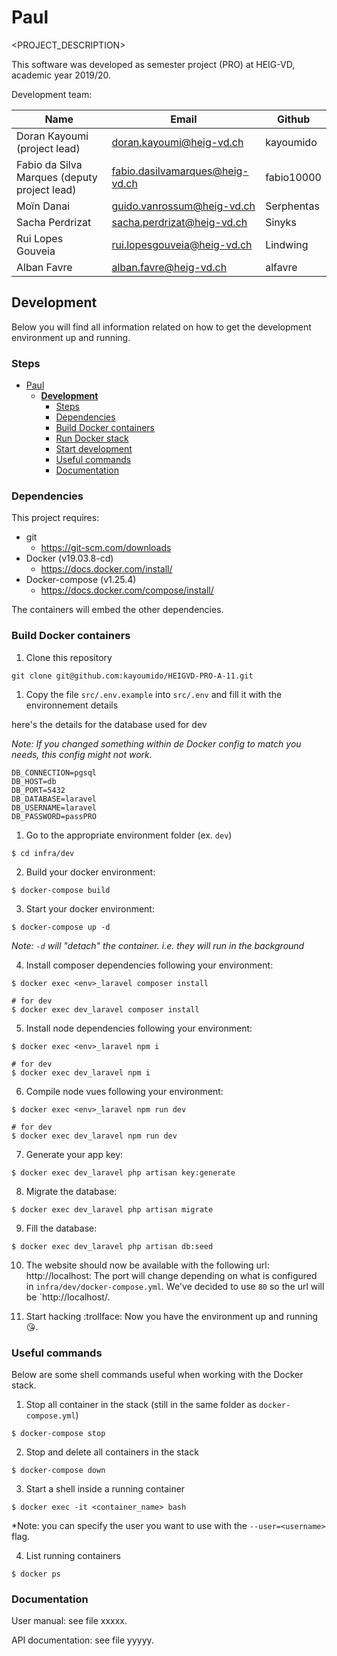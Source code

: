 # Paul

<PROJECT_DESCRIPTION>

This software was developed as semester project (PRO) at HEIG-VD,
academic year 2019/20.

Development team:

| Name                                         | Email                           | Github     |
|----------------------------------------------|---------------------------------|------------|
| Doran Kayoumi (project lead)                 | doran.kayoumi@heig-vd.ch        | kayoumido  |
| Fabio da Silva Marques (deputy project lead) | fabio.dasilvamarques@heig-vd.ch | fabio10000 |
| Moïn Danai                                   | guido.vanrossum@heig-vd.ch      | Serphentas |
| Sacha Perdrizat                              | sacha.perdrizat@heig-vd.ch      | Sinyks     |
| Rui Lopes Gouveia                            | rui.lopesgouveia@heig-vd.ch     | Lindwing   |
| Alban Favre                                  | alban.favre@heig-vd.ch          | alfavre    |

## **Development**

Below you will find all information related on how to get the development environment up and running.

### Steps

- [Paul](#paul)
  - [**Development**](#development)
    - [Steps](#steps)
    - [Dependencies](#dependencies)
    - [Build Docker containers](#build-docker-containers)
    - [Run Docker stack](#run-docker-stack)
    - [Start development](#start-development)
    - [Useful commands](#useful-commands)
    - [Documentation](#documentation)


### Dependencies

This project requires:

- git
  - https://git-scm.com/downloads
- Docker (v19.03.8-cd)
  - https://docs.docker.com/install/
- Docker-compose (v1.25.4)
  - https://docs.docker.com/compose/install/

The containers will embed the other dependencies.

### Build Docker containers

1. Clone this repository
```
git clone git@github.com:kayoumido/HEIGVD-PRO-A-11.git
```

1. Copy the file `src/.env.example` into `src/.env` and fill it with the environnement details

here's the details for the database used for dev

*Note: If you changed something within de Docker config to match you needs, this config might not work.*

```
DB_CONNECTION=pgsql
DB_HOST=db
DB_PORT=5432
DB_DATABASE=laravel
DB_USERNAME=laravel
DB_PASSWORD=passPRO
```

1. Go to the appropriate environment folder (ex. ``dev``)

```
$ cd infra/dev
```

2. Build your docker environment:
```shell
$ docker-compose build
```

3. Start your docker environment:
```shell
$ docker-compose up -d
```
*Note: `-d` will "detach" the container. i.e. they will run in the background*

4. Install composer dependencies following your environment:

```shell
$ docker exec <env>_laravel composer install

# for dev
$ docker exec dev_laravel composer install
```

5. Install node dependencies following your environment:
```shell
$ docker exec <env>_laravel npm i

# for dev
$ docker exec dev_laravel npm i
```

6. Compile node vues following your environment:
```shell
$ docker exec <env>_laravel npm run dev

# for dev
$ docker exec dev_laravel npm run dev
```
7. Generate your app key:
```shell
$ docker exec dev_laravel php artisan key:generate
```

8. Migrate the database:
```shell
$ docker exec dev_laravel php artisan migrate
```

9. Fill the database:
```shell
$ docker exec dev_laravel php artisan db:seed
```

10. The website should now be available with the following url: http://localhost:<port>
The port will change depending on what is configured in `infra/dev/docker-compose.yml`. We've decided to use `80`
so the url will be `http://localhost/.

11. Start hacking :trollface:
Now you have the environment up and running :kissing_heart:.

### Useful commands

Below are some shell commands useful when working with the Docker stack.

1. Stop all container in the stack (still in the same folder as `docker-compose.yml`)
```shell
$ docker-compose stop
```
2. Stop and delete all containers in the stack
```shell
$ docker-compose down
```

3. Start a shell inside a running container
```shell
$ docker exec -it <container_name> bash
```
*Note: you can specify the user you want to use with the `--user=<username>` flag.

4. List running containers
```shell
$ docker ps
```

### Documentation

User manual: see file xxxxx.

API documentation: see file yyyyy.
